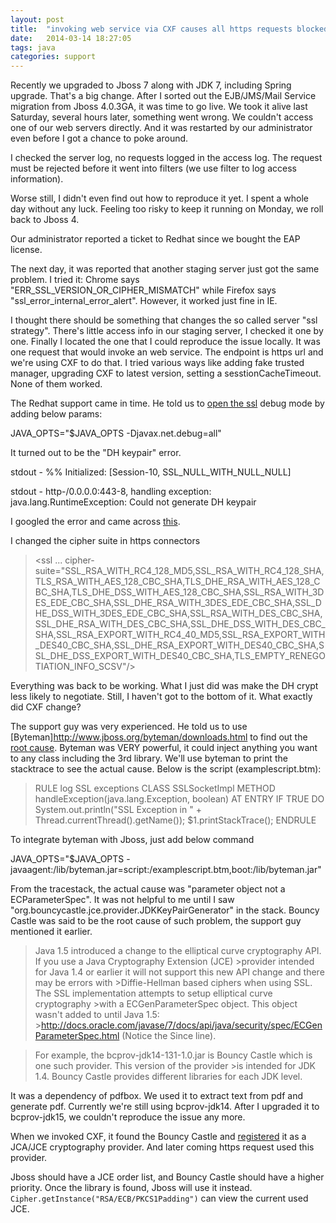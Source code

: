 ```yaml
---
layout: post
title:  "invoking web service via CXF causes all https requests blocked afterwards"
date:   2014-03-14 18:27:05
tags: java
categories: support
---
```



Recently we upgraded to Jboss 7 along with JDK 7, including Spring upgrade. That's a big change. After I sorted out the EJB/JMS/Mail Service migration from Jboss 4.0.3GA, it was time to go live. We took it alive last Saturday, several hours later, something went wrong. We couldn't access one of our web servers directly. And it was restarted by our administrator even before I got a chance to poke around. 

I checked the server log, no requests logged in the access log. The request must be rejected before it went into filters (we use filter to log access information).

Worse still, I didn't even find out how to reproduce it yet. I spent a whole day without any luck. Feeling too risky to keep it running on Monday, we roll back to Jboss 4. 

Our administrator reported a ticket to Redhat since we bought the EAP license.

The next day, it was reported that another staging server just got the same problem. I tried it: Chrome says "ERR_SSL_VERSION_OR_CIPHER_MISMATCH" while Firefox says "ssl_error_internal_error_alert". However, it worked just fine in IE.

I thought there should be something that changes the so called server "ssl strategy". There's little access info in our staging server, I checked it one by one. Finally I located the one that I could reproduce the issue locally. It was one request that would invoke an web service. The endpoint is https url and we're using CXF to do that. I tried various ways like adding fake trusted manager, upgrading CXF to latest version, setting a sesstionCacheTimeout. None of them worked. 

The Redhat support came in time. He told us to [open the ssl](https://access.redhat.com/site/solutions/49082) debug mode by adding below params:

JAVA_OPTS="$JAVA_OPTS -Djavax.net.debug=all"

It turned out to be the "DH keypair" error. 

stdout - %% Initialized:  [Session-10, SSL_NULL_WITH_NULL_NULL]

stdout - http-/0.0.0.0:443-8, handling exception: java.lang.RuntimeException: Could not generate DH keypair

I googled the error and came across [this](ttp://stackoverflow.com/questions/10687200/java-7-and-could-not-generate-dh-keypair).

I changed the cipher suite in https connectors

><ssl ... cipher-suite="SSL_RSA_WITH_RC4_128_MD5,SSL_RSA_WITH_RC4_128_SHA,TLS_RSA_WITH_AES_128_CBC_SHA,TLS_DHE_RSA_WITH_AES_128_CBC_SHA,TLS_DHE_DSS_WITH_AES_128_CBC_SHA,SSL_RSA_WITH_3DES_EDE_CBC_SHA,SSL_DHE_RSA_WITH_3DES_EDE_CBC_SHA,SSL_DHE_DSS_WITH_3DES_EDE_CBC_SHA,SSL_RSA_WITH_DES_CBC_SHA,SSL_DHE_RSA_WITH_DES_CBC_SHA,SSL_DHE_DSS_WITH_DES_CBC_SHA,SSL_RSA_EXPORT_WITH_RC4_40_MD5,SSL_RSA_EXPORT_WITH_DES40_CBC_SHA,SSL_DHE_RSA_EXPORT_WITH_DES40_CBC_SHA,SSL_DHE_DSS_EXPORT_WITH_DES40_CBC_SHA,TLS_EMPTY_RENEGOTIATION_INFO_SCSV"/>

Everything was back to be working. What I just did was make the DH crypt less likely to negotiate. Still, I haven't got to the bottom of it. What exactly did CXF change? 

The support guy was very experienced. He told us to use [Byteman]http://www.jboss.org/byteman/downloads.html to find out the [root cause](https://access.redhat.com/site/solutions/31283). Byteman was VERY powerful, it could inject anything you want to any class including the 3rd library. We'll use byteman to print the stacktrace to see the actual cause. Below is the script (examplescript.btm):

>RULE log SSL exceptions
>CLASS SSLSocketImpl 
>METHOD handleException(java.lang.Exception, boolean)
>AT ENTRY
>IF TRUE
>DO System.out.println("SSL Exception in " + Thread.currentThread().getName());
>$1.printStackTrace();
>ENDRULE

To integrate byteman with Jboss, just add below command 

JAVA_OPTS="$JAVA_OPTS -javaagent:<mypath>/lib/byteman.jar=script:<mypath>/examplescript.btm,boot:<mypath>/lib/byteman.jar"

From the tracestack, the actual cause was "parameter object not a ECParameterSpec". It was not helpful to me until I saw "org.bouncycastle.jce.provider.JDKKeyPairGenerator" in the stack. Bouncy Castle was said to be the root cause of such problem, the support guy mentioned it earlier. 

>Java 1.5 introduced a change to the elliptical curve cryptography API. If you use a Java Cryptography Extension (JCE) >provider intended for Java 1.4 or earlier it will not support this new API change and there may be errors with >Diffie-Hellman based ciphers when using SSL. The SSL implementation attempts to setup elliptical curve cryptography >with a ECGenParameterSpec object. This object wasn't added to until Java 1.5: >http://docs.oracle.com/javase/7/docs/api/java/security/spec/ECGenParameterSpec.html (Notice the Since line).

>For example, the bcprov-jdk14-131-1.0.jar is Bouncy Castle which is one such provider. This version of the provider >is intended for JDK 1.4. Bouncy Castle provides different libraries for each JDK level.

It was a dependency of pdfbox. We used it to extract text from pdf and generate pdf. Currently we're still using  bcprov-jdk14. After I upgraded it to bcprov-jdk15, we couldn't reproduce the issue any more.

When we invoked CXF, it found the Bouncy Castle and [registered](http://docs.oracle.com/cd/E19879-01/820-4335/6nfqc3qmq/index.html) it as a JCA/JCE cryptography provider. And later coming https request used this provider. 

Jboss should have a JCE order list, and Bouncy Castle should have a higher priority. Once the library is found, Jboss will use it instead. `Cipher.getInstance("RSA/ECB/PKCS1Padding")` can view the current used JCE.
 


